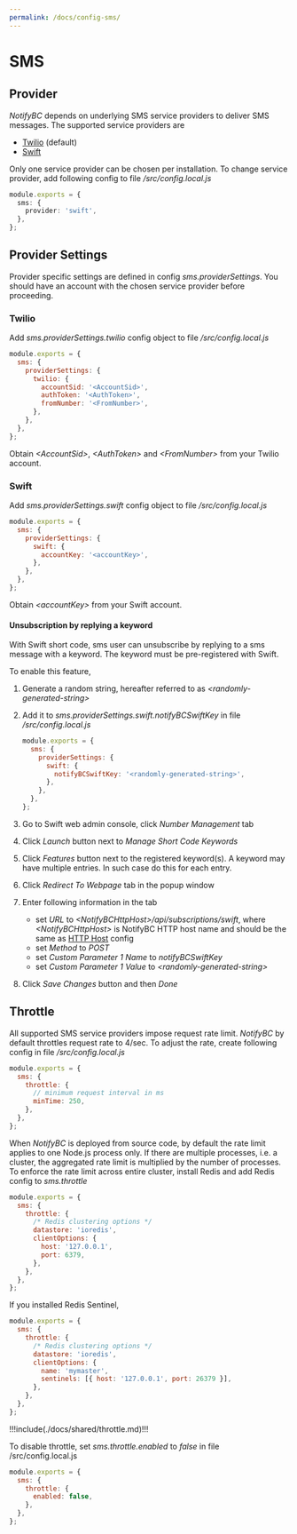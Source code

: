 ```yaml
---
permalink: /docs/config-sms/
---
```


# SMS

## Provider

_NotifyBC_ depends on underlying SMS service providers to deliver SMS messages. The supported service providers are

- [Twilio](https://twilio.com/) (default)
- [Swift](https://www.swiftsmsgateway.com)

Only one service provider can be chosen per installation. To change service provider, add following config to file _/src/config.local.js_

```ts
module.exports = {
  sms: {
    provider: 'swift',
  },
};
```

## Provider Settings

Provider specific settings are defined in config _sms.providerSettings_. You should have an account with the chosen service provider before proceeding.

### Twilio

Add _sms.providerSettings.twilio_ config object to file _/src/config.local.js_

```js
module.exports = {
  sms: {
    providerSettings: {
      twilio: {
        accountSid: '<AccountSid>',
        authToken: '<AuthToken>',
        fromNumber: '<FromNumber>',
      },
    },
  },
};
```

Obtain _\<AccountSid\>_, _\<AuthToken\>_ and _\<FromNumber\>_ from your Twilio account.

### Swift

Add _sms.providerSettings.swift_ config object to file _/src/config.local.js_

```js
module.exports = {
  sms: {
    providerSettings: {
      swift: {
        accountKey: '<accountKey>',
      },
    },
  },
};
```

Obtain _\<accountKey\>_ from your Swift account.

#### Unsubscription by replying a keyword

With Swift short code, sms user can unsubscribe by replying to a sms message with a keyword. The keyword must be pre-registered with Swift.

To enable this feature,

1. Generate a random string, hereafter referred to as _\<randomly-generated-string\>_
2. Add it to _sms.providerSettings.swift.notifyBCSwiftKey_ in file _/src/config.local.js_

   ```js
   module.exports = {
     sms: {
       providerSettings: {
         swift: {
           notifyBCSwiftKey: '<randomly-generated-string>',
         },
       },
     },
   };
   ```

3. Go to Swift web admin console, click _Number Management_ tab
4. Click _Launch_ button next to _Manage Short Code Keywords_
5. Click _Features_ button next to the registered keyword(s). A keyword may have multiple entries. In such case do this for each entry.
6. Click _Redirect To Webpage_ tab in the popup window
7. Enter following information in the tab
   - set _URL_ to _\<NotifyBCHttpHost\>/api/subscriptions/swift_, where _\<NotifyBCHttpHost\>_ is NotifyBC HTTP host name and should be the same as [HTTP Host](../config-httpHost/) config
   - set _Method_ to _POST_
   - set _Custom Parameter 1 Name_ to _notifyBCSwiftKey_
   - set _Custom Parameter 1 Value_ to _\<randomly-generated-string\>_
8. Click _Save Changes_ button and then _Done_

## Throttle

All supported SMS service providers impose request rate limit. _NotifyBC_ by default throttles request rate to 4/sec. To adjust the rate, create following config in file _/src/config.local.js_

```js
module.exports = {
  sms: {
    throttle: {
      // minimum request interval in ms
      minTime: 250,
    },
  },
};
```

When _NotifyBC_ is deployed from source code, by default the rate limit applies to one Node.js process only. If there are multiple processes, i.e. a cluster, the aggregated rate limit is multiplied by the number of processes. To enforce the rate limit across entire cluster, install Redis and add Redis config to _sms.throttle_

```js
module.exports = {
  sms: {
    throttle: {
      /* Redis clustering options */
      datastore: 'ioredis',
      clientOptions: {
        host: '127.0.0.1',
        port: 6379,
      },
    },
  },
};
```

If you installed Redis Sentinel,

```js
module.exports = {
  sms: {
    throttle: {
      /* Redis clustering options */
      datastore: 'ioredis',
      clientOptions: {
        name: 'mymaster',
        sentinels: [{ host: '127.0.0.1', port: 26379 }],
      },
    },
  },
};
```

!!!include(./docs/shared/throttle.md)!!!

To disable throttle, set _sms.throttle.enabled_ to _false_ in file /src/config.local.js

```js
module.exports = {
  sms: {
    throttle: {
      enabled: false,
    },
  },
};
```
